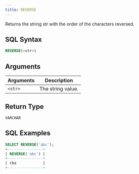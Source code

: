 ```yaml
---
title: REVERSE
---
```


Returns the string str with the order of the characters reversed.

## SQL Syntax

```sql
REVERSE(<str>)
```

## Arguments

| Arguments | Description       |
|-----------|-------------------|
| `<str>`   | The string value. |

## Return Type

`VARCHAR`

## SQL Examples

```sql
SELECT REVERSE('abc');
+----------------+
| REVERSE('abc') |
+----------------+
| cba            |
+----------------+
```
